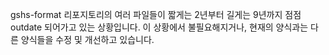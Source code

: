 gshs-format 리포지토리의 여러 파일들이 짧게는 2년부터 길게는 9년까지 점점 outdate 되어가고 있는 상황입니다. 이 상황에서 불필요해지거나, 현재의 양식과는 다른 양식들을 수정 및 개선하고 있습니다.
